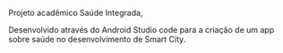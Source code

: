 Projeto acadêmico Saúde Integrada,

Desenvolvido através do Android Studio code para a criação de um app sobre saúde no desenvolvimento de Smart City.
